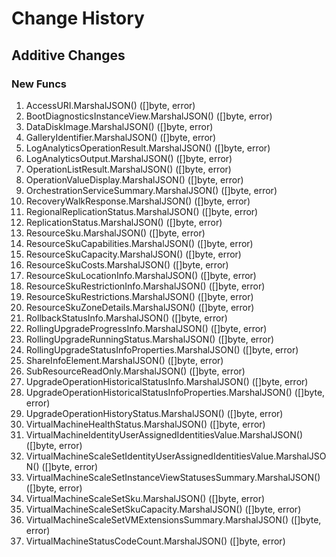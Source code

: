 # Change History

## Additive Changes

### New Funcs

1. AccessURI.MarshalJSON() ([]byte, error)
1. BootDiagnosticsInstanceView.MarshalJSON() ([]byte, error)
1. DataDiskImage.MarshalJSON() ([]byte, error)
1. GalleryIdentifier.MarshalJSON() ([]byte, error)
1. LogAnalyticsOperationResult.MarshalJSON() ([]byte, error)
1. LogAnalyticsOutput.MarshalJSON() ([]byte, error)
1. OperationListResult.MarshalJSON() ([]byte, error)
1. OperationValueDisplay.MarshalJSON() ([]byte, error)
1. OrchestrationServiceSummary.MarshalJSON() ([]byte, error)
1. RecoveryWalkResponse.MarshalJSON() ([]byte, error)
1. RegionalReplicationStatus.MarshalJSON() ([]byte, error)
1. ReplicationStatus.MarshalJSON() ([]byte, error)
1. ResourceSku.MarshalJSON() ([]byte, error)
1. ResourceSkuCapabilities.MarshalJSON() ([]byte, error)
1. ResourceSkuCapacity.MarshalJSON() ([]byte, error)
1. ResourceSkuCosts.MarshalJSON() ([]byte, error)
1. ResourceSkuLocationInfo.MarshalJSON() ([]byte, error)
1. ResourceSkuRestrictionInfo.MarshalJSON() ([]byte, error)
1. ResourceSkuRestrictions.MarshalJSON() ([]byte, error)
1. ResourceSkuZoneDetails.MarshalJSON() ([]byte, error)
1. RollbackStatusInfo.MarshalJSON() ([]byte, error)
1. RollingUpgradeProgressInfo.MarshalJSON() ([]byte, error)
1. RollingUpgradeRunningStatus.MarshalJSON() ([]byte, error)
1. RollingUpgradeStatusInfoProperties.MarshalJSON() ([]byte, error)
1. ShareInfoElement.MarshalJSON() ([]byte, error)
1. SubResourceReadOnly.MarshalJSON() ([]byte, error)
1. UpgradeOperationHistoricalStatusInfo.MarshalJSON() ([]byte, error)
1. UpgradeOperationHistoricalStatusInfoProperties.MarshalJSON() ([]byte, error)
1. UpgradeOperationHistoryStatus.MarshalJSON() ([]byte, error)
1. VirtualMachineHealthStatus.MarshalJSON() ([]byte, error)
1. VirtualMachineIdentityUserAssignedIdentitiesValue.MarshalJSON() ([]byte, error)
1. VirtualMachineScaleSetIdentityUserAssignedIdentitiesValue.MarshalJSON() ([]byte, error)
1. VirtualMachineScaleSetInstanceViewStatusesSummary.MarshalJSON() ([]byte, error)
1. VirtualMachineScaleSetSku.MarshalJSON() ([]byte, error)
1. VirtualMachineScaleSetSkuCapacity.MarshalJSON() ([]byte, error)
1. VirtualMachineScaleSetVMExtensionsSummary.MarshalJSON() ([]byte, error)
1. VirtualMachineStatusCodeCount.MarshalJSON() ([]byte, error)

